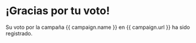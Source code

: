 # ¡Gracias por tu voto!

Su voto por la campaña {{ campaign.name }} en {{ campaign.url }} ha sido registrado.
